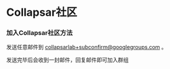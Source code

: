 # Collapsar社区

### 加入Collapsar社区方法

发送任意邮件到 collapsarlab+subconfirm@googlegroups.com 。

发送完毕后会收到一封邮件，回复邮件即可加入群组

